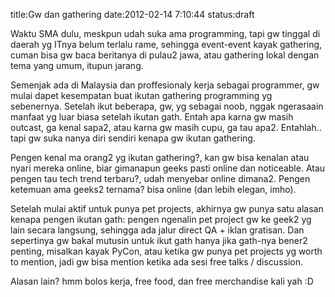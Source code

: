 title:Gw dan gathering
date:2012-02-14 7:10:44
status:draft

<p>
Waktu SMA dulu, meskpun udah suka ama programming, tapi gw tinggal di daerah yg ITnya belum terlalu rame, sehingga event-event kayak gathering, cuman bisa gw baca beritanya di pulau2 jawa, atau gathering lokal dengan tema yang umum, itupun jarang.
<p>

<p>
Semenjak ada di Malaysia dan proffesionaly kerja sebagai programmer, gw mulai dapet kesempatan buat ikutan gathering programming yg sebenernya. Setelah ikut beberapa, gw, yg sebagai noob, nggak ngerasaain manfaat yg luar biasa setelah ikutan gath. Entah apa karna gw masih outcast, ga kenal sapa2, atau karna gw masih cupu, ga tau apa2. Entahlah.. tapi gw suka nanya diri sendiri kenapa gw ikutan gathering.
<p>

<p>
Pengen kenal ma orang2 yg ikutan gathering?, kan gw bisa kenalan atau nyari mereka online, biar gimanapun geeks pasti online dan noticeable. Atau pengen tau tech trend terbaru?, udah menyebar online dimana2. Pengen ketemuan ama geeks2 ternama? bisa online (dan lebih elegan, imho).
</p>

<p>
Setelah mulai aktif untuk punya pet projects, akhirnya gw punya satu alasan kenapa pengen ikutan gath: pengen ngenalin pet project gw ke geek2 yg lain secara langsung, sehingga ada jalur direct QA + iklan gratisan. Dan sepertinya gw bakal mutusin untuk ikut gath hanya jika gath-nya bener2 penting, misalkan kayak PyCon, atau ketika gw punya pet projects yg worth to mention, jadi gw bisa mention ketika ada sesi free talks / discussion.
</p>

<p>
Alasan lain? hmm bolos kerja, free food, dan free merchandise kali yah :D
</p>